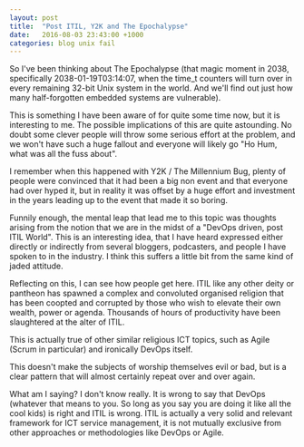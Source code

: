 ```yaml
---
layout: post
title:  "Post ITIL, Y2K and The Epochalypse"
date:   2016-08-03 23:43:00 +1000
categories: blog unix fail
---
```


So I've been thinking about The Epochalypse (that magic moment in 2038,
specifically 2038-01-19T03:14:07, when the time_t counters will turn over in
every remaining 32-bit Unix system in the world.  And we'll find out just how
many half-forgotten embedded systems are vulnerable).  

This is something I have been aware of for quite some time now, but it is
interesting to me.  The possible implications of this are quite astounding.  No
doubt some clever people will throw some serious effort at the problem, and we
won't have such a huge fallout and everyone will likely go "Ho Hum, what was all
 the fuss about".  

I remember when this happened with Y2K / The Millennium Bug, plenty of people
were convinced that it had been a big non event and that everyone had over hyped
it, but in reality it was offset by a huge effort and investment in the years
leading up to the event that made it so boring.

Funnily enough, the mental leap that lead me to this topic was thoughts arising
from the notion that we are in the midst of a "DevOps driven, post ITIL World".
This is an interesting idea, that I have heard expressed either directly or
indirectly from several bloggers, podcasters, and people I have spoken to in the
industry.  I think this suffers a little bit from the same kind of jaded
attitude.  

Reflecting on this, I can see how people get here.  ITIL like any
other deity or pantheon has spawned a complex and convoluted organised religion
that has been coopted and corrupted by those who wish to elevate their own
wealth, power or agenda.  Thousands of hours of productivity have been
slaughtered at the alter of ITIL.  

This is actually true of other similar religious ICT topics, such as Agile
(Scrum in particular) and ironically DevOps itself.

This doesn't make the subjects of worship themselves evil or bad, but is a clear
pattern that will almost certainly repeat over and over again.  

What am I saying?  I don't know really. It is wrong to say that DevOps
(whatever that means to you.  So long as you say you are doing it like all the
cool kids) is right and ITIL is wrong.  ITIL is actually a very solid and
relevant framework for ICT service management, it is not mutually exclusive from
other approaches or methodologies like DevOps or Agile.
